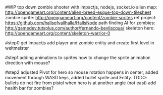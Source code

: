 #WIP top down zombie shooter with impactjs, nodejs, socket.io
alien map: http://opengameart.org/content/alien-breed-esque-top-down-tilesheet
zombie sprite: http://opengameart.org/content/zombie-sprites
ref project: https://github.com/hallsofvallhalla/HallsNode
path finding AI for zombies: http://gamedev.tutsplus.com/author/fernando-bevilacqua/
skeleton hero: http://opengameart.org/content/skeleton-warrior-0


#step0
get impactjs
add player and zombie entity and create first level in weltmeister

#step1
adding animations to sprites
how to change the sprite animation direction with mouse?

#step2
adjusted Pivot for hero so mouse rotation happens in center, added movement through WASD keys, added bullet sprite and Entity.
TODO:
bullets do not fire from pistol when hero is at another angle (not east)
add health bar for zombies?

